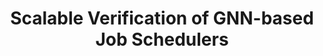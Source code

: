 ---
title:  "Scalable Verification of GNN-based Job Schedulers"
collection: publications
venue: Proceedings of the ACM on Programming Languages (OOPSLA'22)
bibtex: 'wu-2022-scalable.bib'
paperurl: 'https://arxiv.org/abs/2203.03153'
codeurl: 'https://zenodo.org/record/7080246'
link:
authors: Haoze Wu, Clark Barrett, Mahmood Sharif, Nina Narodytska, Gagandeep Singh
honor:
equal:
---